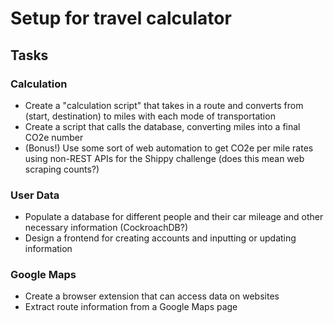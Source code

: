 # Setup for travel calculator

## Tasks

### Calculation

- Create a "calculation script" that takes in a route
and converts from (start, destination) to miles
with each mode of transportation
- Create a script that calls the database, converting
miles into a final CO2e number
- (Bonus!) Use some sort of web automation to get
CO2e per mile rates using non-REST APIs for the Shippy
challenge (does this mean web scraping counts?)

### User Data

- Populate a database for different people and their
car mileage and other necessary information
(CockroachDB?)
- Design a frontend for creating accounts and inputting
or updating information

### Google Maps

- Create a browser extension that can access data on websites
- Extract route information from a Google Maps page